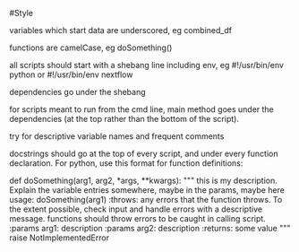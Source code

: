 #Style

variables which start data are underscored, eg combined_df

functions are camelCase, eg doSomething()

all scripts should start with a shebang line including env, eg #!/usr/bin/env python or #!/usr/bin/env nextflow

dependencies go under the shebang

for scripts meant to run from the cmd line, main method goes under the dependencies (at the top rather than the bottom of the script).

try for descriptive variable names and frequent comments

docstrings should go at the top of every script, and under every function declaration. For python, use this format for function definitions:

def doSomething(arg1, arg2, *args, **kwargs):
   """
      this is my description. Explain the variable entries somewhere, maybe in the params, maybe here
      usage: doSomething(arg1)
      :throws: any errors that the function throws. To the extent possible, check input and handle errors with a descriptive message. functions should throw errors to be caught in calling script.
      :params arg1: description
      :params arg2: description
      :returns: some value
   """
   raise NotImplementedError
